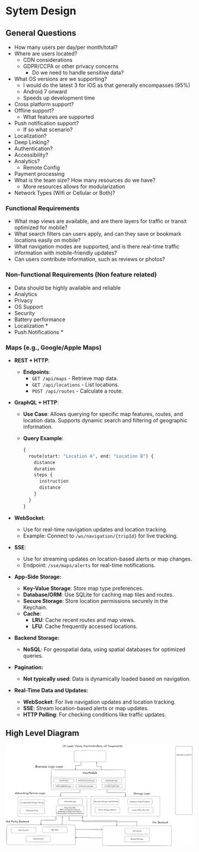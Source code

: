 # Sytem Design

## General Questions

- How many users per day/per month/total?
- Where are users located?
  - CDN considerations
  - GDPR/CCPA or other privacy concerns
    - Do we need to handle sensitive data?
- What OS versions are we supporting?
  - I would do the latest 3 for iOS as that generally encompasses (95%)
  - Android 7 onward
  - Speeds up development time
- Cross platform support?
- Offline support?
  - What features are supported
- Push notification support?
  - If so what scenario?
- Localization?
- Deep Linking?
- Authentication?
- Accessibility?
- Analytics?
  - Remote Config
- Payment processing
- What is the team size? How many resources do we have?
  - More resources allows for modularization
- Network Types (Wifi or Cellular or Both)?

### Functional Requirements

- What map views are available, and are there layers for traffic or transit optimized for mobile?
- What search filters can users apply, and can they save or bookmark locations easily on mobile?
- What navigation modes are supported, and is there real-time traffic information with mobile-friendly updates?
- Can users contribute information, such as reviews or photos?

### Non-functional Requirements (Non feature related)

- Data should be highly available and reliable
- Analytics
- Privacy
- OS Support
- Security
- Battery performance
- Localization *
- Push Notifications *

### Maps (e.g., Google/Apple Maps)

- **REST + HTTP**:
  - **Endpoints**:
    - `GET /api/maps` - Retrieve map data.
    - `GET /api/locations` - List locations.
    - `POST /api/routes` - Calculate a route.

- **GraphQL + HTTP**:
  - **Use Case**: Allows querying for specific map features, routes, and location data. Supports dynamic search and filtering of geographic information.
  - **Query Example**:

    ```graphql
    {
      route(start: "Location A", end: "Location B") {
        distance
        duration
        steps {
          instruction
          distance
        }
      }
    }
    ```

- **WebSocket**:
  - Use for real-time navigation updates and location tracking.
  - Example: Connect to `/ws/navigation/{tripId}` for live tracking.

- **SSE**:
  - Use for streaming updates on location-based alerts or map changes.
  - Endpoint: `/sse/maps/alerts` for real-time notifications.

- **App-Side Storage:**
  - **Key-Value Storage**: Store map type preferences.
  - **Database/ORM**: Use SQLite for caching map tiles and routes.
  - **Secure Storage**: Store location permissions securely in the Keychain.
  - **Cache**:
    - **LRU**: Cache recent routes and map views.
    - **LFU**: Cache frequently accessed locations.

- **Backend Storage:**
  - **NoSQL**: For geospatial data, using spatial databases for optimized queries.

- **Pagination:**
  - **Not typically used**: Data is dynamically loaded based on navigation.

- **Real-Time Data and Updates:**
  - **WebSocket**: For live navigation updates and location tracking.
  - **SSE**: Stream location-based alerts or map updates.
  - **HTTP Polling**: For checking conditions like traffic updates.

## High Level Diagram

![Getting Started](iOSDesign.png)
